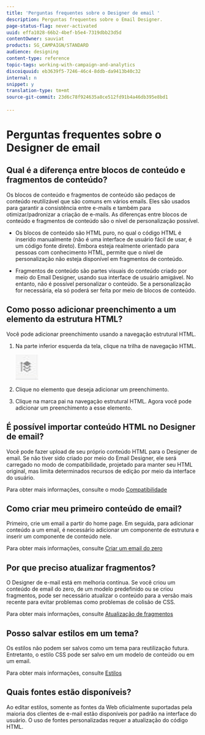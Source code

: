 ```yaml
---
title: 'Perguntas frequentes sobre o Designer de email '
description: Perguntas frequentes sobre o Email Designer.
page-status-flag: never-activated
uuid: effa1028-66b2-4bef-b5e4-7319dbb23d5d
contentOwner: sauviat
products: SG_CAMPAIGN/STANDARD
audience: designing
content-type: reference
topic-tags: working-with-campaign-and-analytics
discoiquuid: eb3639f5-7246-46c4-8ddb-da9413b40c32
internal: n
snippet: y
translation-type: tm+mt
source-git-commit: 23d6c78f924635a8ce512fd91b4a46db395e8bd1

---
```



# Perguntas frequentes sobre o Designer de email

## Qual é a diferença entre blocos de conteúdo e fragmentos de conteúdo?

Os blocos de conteúdo e fragmentos de conteúdo são pedaços de conteúdo reutilizável que são comuns em vários emails. Eles são usados para garantir a consistência entre e-mails e também para otimizar/padronizar a criação de e-mails. As diferenças entre blocos de conteúdo e fragmentos de conteúdo são o nível de personalização possível.

* Os blocos de conteúdo são HTML puro, no qual o código HTML é inserido manualmente (não é uma interface de usuário fácil de usar, é um código fonte direto). Embora esteja realmente orientado para pessoas com conhecimento HTML, permite que o nível de personalização não esteja disponível em fragmentos de conteúdo.

* Fragmentos de conteúdo são partes visuais do conteúdo criado por meio do Email Designer, usando sua interface de usuário amigável. No entanto, não é possível personalizar o conteúdo. Se a personalização for necessária, ela só poderá ser feita por meio de blocos de conteúdo.

## Como posso adicionar preenchimento a um elemento da estrutura HTML?

Você pode adicionar preenchimento usando a navegação estrutural HTML.

1. Na parte inferior esquerda da tela, clique na trilha de navegação HTML.

   ![](assets/breadcrumb.png)

1. Clique no elemento que deseja adicionar um preenchimento.
1. Clique na marca pai na navegação estrutural HTML.
Agora você pode adicionar um preenchimento a esse elemento.

## É possível importar conteúdo HTML no Designer de email?

Você pode fazer upload de seu próprio conteúdo HTML para o Designer de email. Se não tiver sido criado por meio do Email Designer, ele será carregado no modo de compatibilidade, projetado para manter seu HTML original, mas limita determinados recursos de edição por meio da interface do usuário.

Para obter mais informações, consulte o modo [Compatibilidade](../../designing/using/using-existing-content.md#compatibility-mode)

## Como criar meu primeiro conteúdo de email?

Primeiro, crie um email a partir do home page.
Em seguida, para adicionar conteúdo a um email, é necessário adicionar um componente de estrutura e inserir um componente de conteúdo nele.

Para obter mais informações, consulte [Criar um email do zero](../../designing/using/quick-start.md#from-scratch-email)

## Por que preciso atualizar fragmentos?

O Designer de e-mail está em melhoria contínua. Se você criou um conteúdo de email do zero, de um modelo predefinido ou se criou fragmentos, pode ser necessário atualizar o conteúdo para a versão mais recente para evitar problemas como problemas de colisão de CSS.

Para obter mais informações, consulte [Atualização de fragmentos](../../designing/using/designing-content-in-adobe-campaign.md#email-designer-updates)

## Posso salvar estilos em um tema?

Os estilos não podem ser salvos como um tema para reutilização futura. Entretanto, o estilo CSS pode ser salvo em um modelo de conteúdo ou em um email.

Para obter mais informações, consulte [Estilos](../../designing/using/styles.md)

## Quais fontes estão disponíveis?

Ao editar estilos, somente as fontes da Web oficialmente suportadas pela maioria dos clientes de e-mail estão disponíveis por padrão na interface do usuário. O uso de fontes personalizadas requer a atualização do código HTML.
